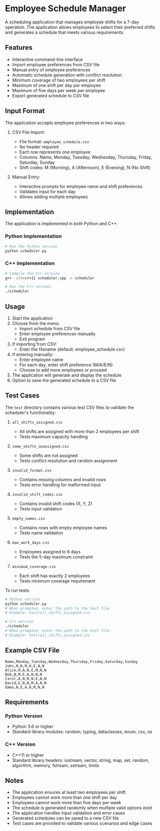 # Employee Schedule Manager

A scheduling application that manages employee shifts for a 7-day operation. The application allows employees to select their preferred shifts and generates a schedule that meets various requirements.

## Features

- Interactive command-line interface
- Import employee preferences from CSV file
- Manual entry of employee preferences
- Automatic schedule generation with conflict resolution
- Minimum coverage of two employees per shift
- Maximum of one shift per day per employee
- Maximum of five days per week per employee
- Export generated schedule to CSV file

## Input Format

The application accepts employee preferences in two ways:

1. CSV File Import:
   - File format: `employee_schedule.csv`
   - No header required
   - Each row represents one employee
   - Columns: Name, Monday, Tuesday, Wednesday, Thursday, Friday, Saturday, Sunday
   - Shift codes: M (Morning), A (Afternoon), E (Evening), N (No Shift)

2. Manual Entry:
   - Interactive prompts for employee name and shift preferences
   - Validates input for each day
   - Allows adding multiple employees

## Implementation

The application is implemented in both Python and C++.

### Python Implementation

```bash
# Run the Python version
python scheduler.py
```

### C++ Implementation

```bash
# Compile the C++ version
g++ -std=c++11 scheduler.cpp -o scheduler

# Run the C++ version
./scheduler
```

## Usage

1. Start the application
2. Choose from the menu:
   - Import schedule from CSV file
   - Enter employee preferences manually
   - Exit program
3. If importing from CSV:
   - Enter the filename (default: employee_schedule.csv)
4. If entering manually:
   - Enter employee name
   - For each day, enter shift preference (M/A/E/N)
   - Choose to add more employees or proceed
5. The application will generate and display the schedule
6. Option to save the generated schedule to a CSV file

## Test Cases

The `test` directory contains various test CSV files to validate the scheduler's functionality:

1. `all_shifts_assigned.csv`
   - All shifts are assigned with more than 2 employees per shift
   - Tests maximum capacity handling

2. `some_shifts_unassigned.csv`
   - Some shifts are not assigned
   - Tests conflict resolution and random assignment

3. `invalid_format.csv`
   - Contains missing columns and invalid rows
   - Tests error handling for malformed input

4. `invalid_shift_codes.csv`
   - Contains invalid shift codes (X, Y, Z)
   - Tests input validation

5. `empty_names.csv`
   - Contains rows with empty employee names
   - Tests name validation

6. `max_work_days.csv`
   - Employees assigned to 6 days
   - Tests the 5-day maximum constraint

7. `minimum_coverage.csv`
   - Each shift has exactly 2 employees
   - Tests minimum coverage requirement

To run tests:
```bash
# Python version
python scheduler.py
# When prompted, enter the path to the test file
# Example: test/all_shifts_assigned.csv

# C++ version
./scheduler
# When prompted, enter the path to the test file
# Example: test/all_shifts_assigned.csv
```

## Example CSV File

```
Name,Monday,Tuesday,Wednesday,Thursday,Friday,Saturday,Sunday
John,N,N,M,A,E,N,N
Alice,M,A,N,E,M,N,N
Bob,N,M,E,A,N,N,N
Carol,A,N,M,N,E,N,N
David,E,N,N,M,A,N,N
Emma,N,E,A,N,M,N,N
```

## Requirements

### Python Version
- Python 3.6 or higher
- Standard library modules: random, typing, dataclasses, enum, csv, os

### C++ Version
- C++11 or higher
- Standard library headers: iostream, vector, string, map, set, random, algorithm, memory, fstream, sstream, limits

## Notes

- The application ensures at least two employees per shift
- Employees cannot work more than one shift per day
- Employees cannot work more than five days per week
- The schedule is generated randomly when multiple valid options exist
- The application handles input validation and error cases
- Generated schedules can be saved to a new CSV file
- Test cases are provided to validate various scenarios and edge cases
